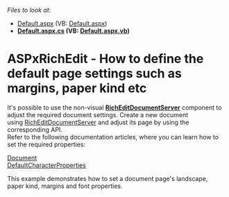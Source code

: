 <!-- default file list -->
*Files to look at*:

* [Default.aspx](./CS/Default.aspx) (VB: [Default.aspx](./VB/Default.aspx))
* **[Default.aspx.cs](./CS/Default.aspx.cs) (VB: [Default.aspx.vb](./VB/Default.aspx.vb))**
<!-- default file list end -->
# ASPxRichEdit - How to define the default page settings such as margins, paper kind etc


<p>It's possible to use the non-visual <a href="https://documentation.devexpress.com/#CoreLibraries/clsDevExpressXtraRichEditRichEditDocumentServertopic"><strong>RichEditDocumentServer</strong></a> component to adjust the required document settings. Create a new document using <a href="https://documentation.devexpress.com/#CoreLibraries/clsDevExpressXtraRichEditRichEditDocumentServertopic">RichEditDocumentServer</a> and adjust its page by using the corresponding API.<br>Refer to the following documentation articles, where you can learn how to set the required properties:</p>
<a href="https://documentation.devexpress.com/CoreLibraries/clsDevExpressXtraRichEditAPINativeDocumenttopic.aspx">Document</a> <br><a href="https://documentation.devexpress.com/CoreLibraries/DevExpressXtraRichEditAPINativeDocument_DefaultCharacterPropertiestopic.aspx">DefaultCharacterProperties</a><br>
<p>This example demonstrates how to set a document page's landscape, paper kind, margins and font properties.</p>

<br/>


